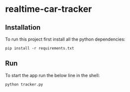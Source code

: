 # realtime-car-tracker

## Installation
To run this project first install all the python dependencies:
```
pip install -r requirements.txt
```

## Run
To start the app run the below line in the shell:
```
python tracker.py
```